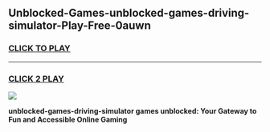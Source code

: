 
## Unblocked-Games-unblocked-games-driving-simulator-Play-Free-0auwn
<h3>
<a href="https://premium76.site?title=unblocked-games-driving-simulator&ref=09A">CLICK TO PLAY</a></h3>
<hr>

<h3>
<a href="https://premium76.site?title=unblocked-games-driving-simulator&ref=09A">CLICK 2 PLAY</a>
  
</h3>

<a href="https://premium76.site?title=unblocked-games-driving-simulator&ref=09A"><img src="https://clearcache.store/games.png"></a>


**unblocked-games-driving-simulator games unblocked: Your Gateway to Fun and Accessible Online Gaming**
